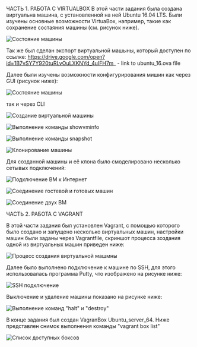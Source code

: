 ﻿ЧАСТЬ 1. РАБОТА С VIRTUALBOX
В этой части задания была создана виртуальна машина, с установленной на ней Ubuntu 16.04 LTS.
Были изучены основные возможности VirtuaBox, например, такие как сохранение состаяния машины (см. рисунок ниже).

![Состояние машины](https://github.com/alexanderklochko/Kharkiv_DevOps_ext_2020Q1/raw/master/c/Users/mikin/Kharkiv_DevOps_ext_2020Q1/task_2.2/im/State_machine.png)

Так же был сделан экспорт виртуальной машыны, который доступен по ссылке: https://drive.google.com/open?id=1B7vSY7Y920tuRLvOuLXKNYd_4uIFH7m_ - link to
ubuntu_16.ova file

Далее были изучены возможности конфигурирования мишин как через GUI (рисунок ниже):

![Состояние машины](https://github.com/alexanderklochko/Kharkiv_DevOps_ext_2020Q1/raw/master/c/Users/mikin/Kharkiv_DevOps_ext_2020Q1/task_2.2/im/share.png)

так и через CLI

![Создание виртуальной машины](https://github.com/alexanderklochko/Kharkiv_DevOps_ext_2020Q1/raw/master/c/Users/mikin/Kharkiv_DevOps_ext_2020Q1/task_2.2/im/CreateVM.png)

![Выполнение команды showvminfo](https://github.com/alexanderklochko/Kharkiv_DevOps_ext_2020Q1/raw/master/c/Users/mikin/Kharkiv_DevOps_ext_2020Q1/task_2.2/im/showvminfohowvminfo.png)

![Выполнение команды snapshot](https://github.com/alexanderklochko/Kharkiv_DevOps_ext_2020Q1/raw/master/c/Users/mikin/Kharkiv_DevOps_ext_2020Q1/task_2.2/im/take_a_snapshot.png)

![Клонирование машины](https://github.com/alexanderklochko/Kharkiv_DevOps_ext_2020Q1/raw/master/c/Users/mikin/Kharkiv_DevOps_ext_2020Q1/task_2.2/im/createclone.png)

Для созданной машины и её клона было смоделировано несколько сетывых подключений:

![Подключение ВМ к Интернет](https://github.com/alexanderklochko/Kharkiv_DevOps_ext_2020Q1/raw/master/c/Users/mikin/Kharkiv_DevOps_ext_2020Q1/task_2.2/im/VM_1-Internet.png)

![Соединение гостевой и готовых машин](https://github.com/alexanderklochko/Kharkiv_DevOps_ext_2020Q1/raw/master/c/Users/mikin/Kharkiv_DevOps_ext_2020Q1/task_2.2/im/VM_1-Internet-host.png)

![Соединение двух ВМ](https://github.com/alexanderklochko/Kharkiv_DevOps_ext_2020Q1/raw/master/c/Users/mikin/Kharkiv_DevOps_ext_2020Q1/task_2.2/im/VM_1-VM_2.png)

ЧАСТЬ 2. РАБОТА С VAGRANT

В этой части задания был установлен Vagrant, с помощью которого было создано и запущено несколько виртуальных машин, настройки машин были заданы через Vagrantfile, 
скриншот процесса зоздания одной из виртуальных машин приведен ниже:

![Процесс создания виртуальной машмны](https://github.com/alexanderklochko/Kharkiv_DevOps_ext_2020Q1/raw/master/c/Users/mikin/Kharkiv_DevOps_ext_2020Q1/task_2.2/im/working_with_vagrantfile.png)

Далее было выполнено подключение к машине по SSH, для этого использовалась программа Putty, что изображено на рисунке ниже:

![SSH подключение](https://github.com/alexanderklochko/Kharkiv_DevOps_ext_2020Q1/raw/master/c/Users/mikin/Kharkiv_DevOps_ext_2020Q1/task_2.2/im/Connect_vis_SSH.png)

Выключение и удаление машины показано на рисунке ниже:

![Выполнение команд "halt" и "destroy"](https://github.com/alexanderklochko/Kharkiv_DevOps_ext_2020Q1/raw/master/c/Users/mikin/Kharkiv_DevOps_ext_2020Q1/task_2.2/im/halt_and_destroi.png)

В конце задания был создан VagranBox Ubuntu_server_64. Ниже представлен снимок выполнения команды "vagrant box list"

![Список доступных боксов](https://github.com/alexanderklochko/Kharkiv_DevOps_ext_2020Q1/raw/master/c/Users/mikin/Kharkiv_DevOps_ext_2020Q1/task_2.2/im/create_a_box.png)
